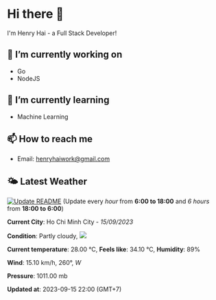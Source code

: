 # Hi there 👋

I'm Henry Hai - a Full Stack Developer!

## 🔭 I’m currently working on

- Go
- NodeJS

## 🌱 I’m currently learning

- Machine Learning

## 📫 How to reach me

- Email: <henryhaiwork@gmail.com>

## 🌤️ Latest Weather
[![Update README](https://github.com/henry0hai/henry0hai/actions/workflows/udpateReadme.yml/badge.svg)](https://github.com/henry0hai/henry0hai/actions/workflows/udpateReadme.yml)
(Update every *hour* from **6:00 to 18:00** and *6 hours* from **18:00 to 6:00**)
<!-- WEATHER:START -->
**Current City**: Ho Chi Minh City - *15/09/2023*

**Condition**: Partly cloudy, <img src="https://cdn.weatherapi.com/weather/64x64/night/116.png"/>

**Current temperature**: 28.00 °C, **Feels like**: 34.10 °C, **Humidity**: 89%

**Wind**: 15.10 km/h, 260°, *W*

**Pressure**: 1011.00 mb

**Updated at**: 2023-09-15 22:00 (GMT+7)<!-- WEATHER:END -->
